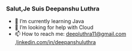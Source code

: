 ### Salut,Je Suis Deepanshu Luthra


- 🌱 I’m currently learning Java
- 🤔 I’m looking for help with Cloud
- 📫 How to reach me: deepluthra11@gmail.com ,[linkedin.com/in/deepanshuluthra](https://www.linkedin.com/in/deepanshuluthra)

